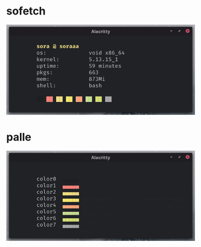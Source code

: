 # sofetch
<img src="./previews/sofetch.png" width=500px>

# palle
<img src="./previews/palle.png" width=500px>
